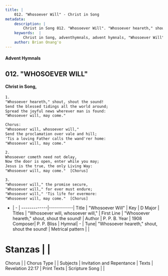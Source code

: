 ```yaml
---
title: |
    012. "Whosoever Will" - Christ in Song
metadata:
    description: |
        Christ in Song 012. "Whosoever Will". "Whosoever heareth," shout, shout the sound! Send the blessed tidings all the world around; Spread the joyful news wherever man is found: "Whosoever will, may come." Chorus: "Whosoever will, whosoever will," Send the proclamation over vale and hill; 'Tis a loving Father calls the wand'rer home: "Whosoever will, may come."
    keywords:  |
        Christ in Song, adventhymnals, advent hymnals, "Whosoever Will", "Whosoever heareth," shout, shout the sound!. "Whosoever will, whosoever will,"
    author: Brian Onang'o
---
```


#### Advent Hymnals
## 012. "WHOSOEVER WILL"
####  Christ in Song,

```txt
1.
"Whosoever heareth," shout, shout the sound!
Send the blessed tidings all the world around;
Spread the joyful news wherever man is found:
"Whosoever will, may come."

Chorus:
"Whosoever will, whosoever will,"
Send the proclamation over vale and hill;
'Tis a loving Father calls the wand'rer home:
"Whosoever will, may come."

2.
Whosoever cometh need not delay,
Now the door is open, enter while you may;
Jesus is the true, the only Living Way:
"Whosoever will, may come."  [Chorus]

3.
"Whosoever will," the promise secure,
"Whosoever will," for ever must endure;
"Whosoever will," 'Tis life for evermore:
"Whosoever will, may come."  [Chorus]

```

- |   -  |
-------------|------------|
Title | "Whosoever Will" |
Key | D Major |
Titles | "Whosoever will, whosoever will," |
First Line | "Whosoever heareth," shout, shout the sound! |
Author | P. P. B.
Year | 1908
Composer| P. P. Bliss |
Hymnal|  - |
Tune| "Whosoever heareth," shout, shout the sound! |
Metrical pattern | |
# Stanzas |  |
Chorus |  |
Chorus Type |  |
Subjects | Invitation and Repentance |
Texts | Revelation 22:17 |
Print Texts | 
Scripture Song |  |
    
